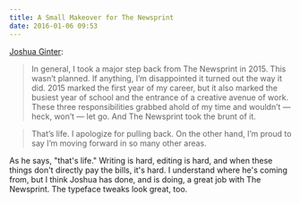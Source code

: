 ```yaml
---
title: A Small Makeover for The Newsprint
date: 2016-01-06 09:53
---
```


[Joshua Ginter](http://thenewsprint.co/2016/01/05/a-small-makeover/): 

> In general, I took a major step back from The Newsprint in 2015. This wasn’t planned. If anything, I’m disappointed it turned out the way it did. 2015 marked the first year of my career, but it also marked the busiest year of school and the entrance of a creative avenue of work. These three responsibilities grabbed ahold of my time and wouldn’t — heck, won’t — let go. And The Newsprint took the brunt of it.

> That’s life. I apologize for pulling back. On the other hand, I’m proud to say I’m moving forward in so many other areas.

As he says, "that's life." Writing is hard, editing is hard, and when these things don't directly pay the bills, it's hard. I understand where he's coming from, but I think Joshua has done, and is doing, a great job with The Newsprint. The typeface tweaks look great, too.